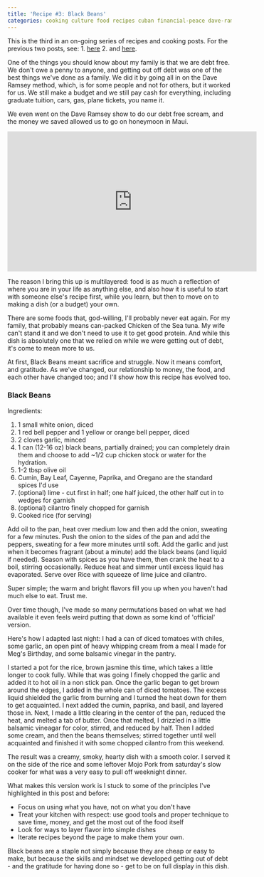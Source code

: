 ```yaml
---
title: 'Recipe #3: Black Beans'
categories: cooking culture food recipes cuban financial-peace dave-ramsey family
---
```


<p class="lead">This is the third in an on-going series of recipes and cooking posts.  For the previous two posts, see:
1.  <a href="/aglio-e-olio-shows-what-americans-get-wrong"> here</a> 
2.  and <a href="/yankee-rice-recipe"> here</a>.</p>

One of the things you should know about my family is that we are debt free. We don't owe a penny to anyone, and getting out off debt was one of the best things we've done as a family. We did it by going all in on the Dave Ramsey method, which, is for some people and not for others, but it worked for us. We still make a budget and we still pay cash for everything, including graduate tuition, cars, gas, plane tickets, you name it. 

We even went on the Dave Ramsey show to do our debt free scream, and the money we saved allowed us to go on honeymoon in Maui. 

<div class="flex-video">
<iframe width="560" height="315" src="https://www.youtube.com/embed/_uARS9TtAKM" frameborder="0" allow="autoplay; encrypted-media" allowfullscreen></iframe>
</div>

The reason I bring this up is multilayered: food is as much a reflection of where you are in your life as anything else, and also how it is useful to start with someone else's recipe first, while you learn, but then to move on to making a dish (or a budget) your own. 

There are some foods that, god-willing, I'll probably never eat again. For my family, that probably means can-packed Chicken of the Sea tuna. My wife can't stand it and we don't need to use it to get good protein. And while this dish is absolutely one that we relied on while we were getting out of debt, it's come to mean more to us. 

At first, Black Beans meant sacrifice and struggle. Now it means comfort, and gratitude. As we've changed, our relationship to money, the food, and each other have changed too; and I'll show how this recipe has evolved too. 

### Black Beans ###
Ingredients: 
1. 1 small white onion, diced
2. 1 red bell pepper and 1 yellow or orange bell pepper, diced
3. 2 cloves garlic, minced
4. 1 can (12-16 oz) black beans, partially drained; you can completely drain them and choose to add ~1/2 cup chicken stock or water for the hydration. 
5. 1-2 tbsp olive oil
6. Cumin, Bay Leaf, Cayenne, Paprika, and Oregano are the standard spices I'd use
7. (optional) lime - cut first in half; one half juiced, the other half cut in to wedges for garnish
8. (optional) cilantro  finely chopped for garnish
9. Cooked rice (for serving)

Add oil to the pan, heat over medium low and then add the onion, sweating for a few minutes. Push the onion to the sides of the pan and add the peppers, sweating for a few more minutes until soft.  Add the garlic and just when it becomes fragrant (about a minute) add the black beans (and liquid if needed). Season with spices as you have them, then crank the heat to a boil, stirring occasionally. Reduce heat and simmer until excess liquid has evaporated. Serve over Rice with squeeze of lime juice and cilantro.

Super simple; the warm and bright flavors fill you up when you haven't had much else to eat. Trust me. 

Over time though, I've made so many permutations based on what we had available it even feels weird putting that down as some kind of 'official' version. 

Here's how I adapted last night: I had a can of diced tomatoes with chiles, some garlic, an open pint of heavy whipping cream from a meal I made for Meg's Birthday, and some balsamic vinegar in the pantry. 

I started a pot for the rice, brown jasmine this time, which takes a little longer to cook fully. While that was going I finely chopped the garlic and added it to hot oil in a non stick pan. Once the garlic began to get brown around the edges, I added in the whole can of diced tomatoes. The excess liquid shielded the garlic from burning and I turned the heat down for them to get acquainted. I next added the cumin, paprika, and basil, and layered those in.  Next, I made a little clearing in the center of the pan, reduced the heat, and melted a tab of butter. Once that melted, I drizzled in a little balsamic vineagar for color, stirred, and reduced by half. Then I added some cream, and then the beans themselves; stirred together until well acquainted and finished it with some chopped cilantro from this weekend. 

The result was a creamy, smoky, hearty dish with a smooth color. I served it on the side of the rice and some leftover Mojo Pork from saturday's slow cooker for what was a very easy to pull off weeknight dinner. 

What makes this version work is I stuck to some of the principles I've highlighted in this post and before: 
* Focus on using what you have, not on what you don't have
* Treat your kitchen with respect: use good tools and proper technique to save time, money, and get the most out of the food itself
* Look for ways to layer flavor into simple dishes
* Iterate recipes beyond the page to make them your own. 

Black beans are a staple not simply because they are cheap or easy to make, but because the skills and mindset we developed getting out of debt - and the gratitude for having done so - get to be on full display in this dish.